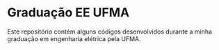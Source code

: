 # Graduação EE UFMA

Este repositório contém alguns códigos desenvolvidos durante a minha graduação em engenharia elétrica pela UFMA.